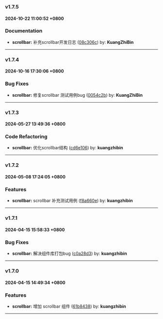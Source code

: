 ### v1.7.5
#### 2024-10-22 11:00:52 +0800

### Documentation

* **scrollbar:** 补充scrollbar开发日志  ([08c306c](https://github.com/bin-K/ued-plus/commit/08c306c)) by: **KuangZhiBin**

---

### v1.7.4
#### 2024-10-16 17:30:06 +0800

### Bug Fixes

* **scrollbar:** 修复scrollbar 测试用例bug  ([0054c2b](https://github.com/bin-K/ued-plus/commit/0054c2b)) by: **KuangZhiBin**

---

### v1.7.3
#### 2024-05-27 13:49:36 +0800

### Code Refactoring

* **scrollbar:** 优化scrollbar结构  ([cd6e106](https://github.com/bin-K/ued-plus/commit/cd6e106)) by: **kuangzhibin**

---

### v1.7.2
#### 2024-05-08 17:24:05 +0800

### Features

* **scrollbar:** scrollbar 补充测试用例  ([f8a660e](https://github.com/bin-K/ued-plus/commit/f8a660e)) by: **kuangzhibin**

---

### v1.7.1
#### 2024-04-15 15:58:33 +0800

### Bug Fixes

* **scrollbar:** 解决组件库打包bug  ([c0a28d3](https://github.com/bin-K/ued-plus/commit/c0a28d3)) by: **kuangzhibin**

---

### v1.7.0
#### 2024-04-15 14:49:34 +0800

### Features

* **scrollbar:** 增加 scrollbar 组件  ([61b8438](https://github.com/bin-K/ued-plus/commit/61b8438)) by: **kuangzhibin**

---
